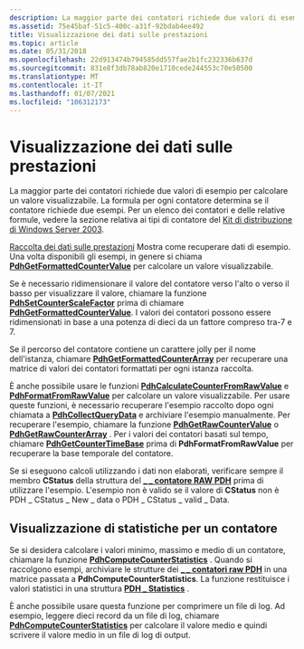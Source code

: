 ```yaml
---
description: La maggior parte dei contatori richiede due valori di esempio per calcolare un valore visualizzabile.
ms.assetid: 75e45baf-51c5-400c-a31f-92bdab4ee492
title: Visualizzazione dei dati sulle prestazioni
ms.topic: article
ms.date: 05/31/2018
ms.openlocfilehash: 22d913474b794585dd557fae2b1fc232336b637d
ms.sourcegitcommit: 831e8f3db78ab820e1710cede244553c70e50500
ms.translationtype: MT
ms.contentlocale: it-IT
ms.lasthandoff: 01/07/2021
ms.locfileid: "106312173"
---
```

# <a name="displaying-performance-data"></a>Visualizzazione dei dati sulle prestazioni

La maggior parte dei contatori richiede due valori di esempio per calcolare un valore visualizzabile. La formula per ogni contatore determina se il contatore richiede due esempi. Per un elenco dei contatori e delle relative formule, vedere la sezione relativa ai tipi di contatore del [Kit di distribuzione di Windows Server 2003](/previous-versions/windows/it-pro/windows-server-2003/cc776490(v=ws.10)).

[Raccolta dei dati sulle prestazioni](collecting-performance-data.md) Mostra come recuperare dati di esempio. Una volta disponibili gli esempi, in genere si chiama [**PdhGetFormattedCounterValue**](/windows/desktop/api/Pdh/nf-pdh-pdhgetformattedcountervalue) per calcolare un valore visualizzabile.

Se è necessario ridimensionare il valore del contatore verso l'alto o verso il basso per visualizzare il valore, chiamare la funzione [**PdhSetCounterScaleFactor**](/windows/desktop/api/Pdh/nf-pdh-pdhsetcounterscalefactor) prima di chiamare [**PdhGetFormattedCounterValue**](/windows/desktop/api/Pdh/nf-pdh-pdhgetformattedcountervalue). I valori dei contatori possono essere ridimensionati in base a una potenza di dieci da un fattore compreso tra-7 e 7.

Se il percorso del contatore contiene un carattere jolly per il nome dell'istanza, chiamare [**PdhGetFormattedCounterArray**](/windows/desktop/api/Pdh/nf-pdh-pdhgetformattedcounterarraya) per recuperare una matrice di valori dei contatori formattati per ogni istanza raccolta.

È anche possibile usare le funzioni [**PdhCalculateCounterFromRawValue**](/windows/desktop/api/Pdh/nf-pdh-pdhcalculatecounterfromrawvalue) e [**PdhFormatFromRawValue**](/windows/desktop/api/Pdh/nf-pdh-pdhformatfromrawvalue) per calcolare un valore visualizzabile. Per usare queste funzioni, è necessario recuperare l'esempio raccolto dopo ogni chiamata a [**PdhCollectQueryData**](/windows/desktop/api/Pdh/nf-pdh-pdhcollectquerydata) e archiviare l'esempio manualmente. Per recuperare l'esempio, chiamare la funzione [**PdhGetRawCounterValue**](/windows/desktop/api/Pdh/nf-pdh-pdhgetrawcountervalue) o [**PdhGetRawCounterArray**](/windows/desktop/api/Pdh/nf-pdh-pdhgetrawcounterarraya) . Per i valori dei contatori basati sul tempo, chiamare [**PdhGetCounterTimeBase**](/windows/desktop/api/Pdh/nf-pdh-pdhgetcountertimebase) prima di **PdhFormatFromRawValue** per recuperare la base temporale del contatore.

Se si eseguono calcoli utilizzando i dati non elaborati, verificare sempre il membro **CStatus** della struttura del [**\_ \_ contatore RAW PDH**](/windows/desktop/api/Pdh/ns-pdh-pdh_raw_counter) prima di utilizzare l'esempio. L'esempio non è valido se il valore di **CStatus** non è PDH \_ CStatus \_ New \_ data o PDH \_ CStatus \_ valid \_ Data.

## <a name="displaying-statistics-for-a-counter"></a>Visualizzazione di statistiche per un contatore

Se si desidera calcolare i valori minimo, massimo e medio di un contatore, chiamare la funzione [**PdhComputeCounterStatistics**](/windows/desktop/api/Pdh/nf-pdh-pdhcomputecounterstatistics) . Quando si raccolgono esempi, archiviare le strutture dei [**\_ \_ contatori raw PDH**](/windows/desktop/api/Pdh/ns-pdh-pdh_raw_counter) in una matrice passata a **PdhComputeCounterStatistics**. La funzione restituisce i valori statistici in una struttura [**PDH \_ Statistics**](/windows/desktop/api/Pdh/ns-pdh-pdh_statistics) .

È anche possibile usare questa funzione per comprimere un file di log. Ad esempio, leggere dieci record da un file di log, chiamare [**PdhComputeCounterStatistics**](/windows/desktop/api/Pdh/nf-pdh-pdhcomputecounterstatistics) per calcolare il valore medio e quindi scrivere il valore medio in un file di log di output.

 

 
